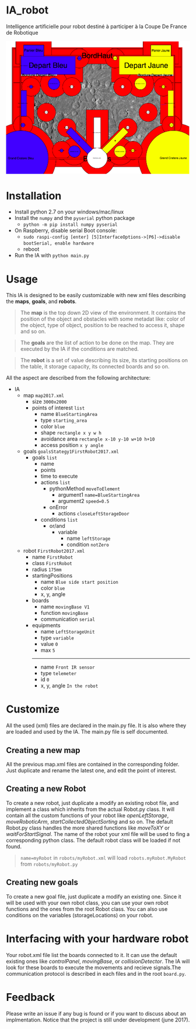 # IA_robot
Intelligence artificielle pour robot destiné à participer à la Coupe De France de Robotique

![alt text](apercu.png)

# Installation
 - Install python 2.7 on your windows/mac/linux
 - Install the `numpy` and the `pyserial` python package
    - `python -m pip install numpy pyserial`
 - On Raspberry, disable serial Boot console:
    - `sudo raspi-config [enter] [5]InterfaceOptions->[P6]->disable bootSerial, enable hardware`
    - reboot
 - Run the IA with `python main.py`

# Usage
This IA is designed to be easily customizable with new xml files describing the **maps**, **goals**, and **robots**.

> The **map** is the top down 2D view of the environment. It contains the position of the object and obstacles with some metadat like: color of the object, type of object, position to be reached to access it, shape and so on.

> The **goals** are the list of action to be done on the map. They are executed by the IA if the conditions are matched.

> The **robot** is a set of value describing its size, its starting positions on the table, it storage capacity, its connected boards and so on.

All the aspect are described from the following architecture:

- IA
    - map `map2017.xml`
        - size `3000x2000`
        - points of interest `list`
            - name `BlueStartingArea`
            - type `starting_area`
            - color `blue`
            - shape `rectangle x y w h`
            - avoidance area `rectangle x-10 y-10 w+10 h+10`
            - access position `x y angle`
    - goals `goalsStategy1FirstRobot2017.xml`
        - goals `list`
            - name
            - points
            - time to execute
            - actions `list`
                - pythonMethod  `moveToElement`
                    - argument1 `name=BlueStartingArea`
                    - argument2 `speed=0.5`
                - onError
                    - actions `closeLeftStorageDoor`
            - conditions `list`
                - or/and
                    - variable
                        - name `leftStorage`
                        - condition `notZero`
    - robot `FirstRobot2017.xml`
        - name `FirstRobot`
        - class `FirstRobot`
        - radius `175mm`
        - startingPositions
            - name `Blue side start position`
            - color `blue`
            - x, y, angle
        - boards
            - name `movingBase V1`
            - function `movingBase`
            - communication `serial`
        - equipments
            - name `LeftStorageUnit`
            - type `variable`
            - value `0`
            - max `5`
            ---
            - name `Front IR sensor`
            - type `telemeter`
            - id `0`
            - x, y, angle `In the robot`

# Customize
All the used (xml) files are declared in the main.py file. It is also where they are loaded and used by the IA. The main.py file is self documented.

## Creating a new map
All the previous map.xml files are contained in the corresponding folder. Just duplicate and rename the latest one, and edit the point of interest.

## Creating a new Robot
To create a new robot, just duplicate a modify an existing robot file, and implement a class which inherits from the actual Robot.py class. It will contain all the custom functions of your robot like *openLeftStorage*, *moveRoboticArm*, *startCollectedObjectSorting* and so on. The default Robot.py class handles the more shared functions like *moveToXY* or *waitForStartSignal*. The name of the robot your xml file will be used to fing a corresponding python class. The default robot class will be loaded if not found.

> `name=myRobot` in `robots/myRobot.xml` will load `robots.myRobot.MyRobot` from `robots/myRobot.py`

## Creating new goals
To create a new goal file, just duplicate a modify an existing one. Since it will be used with your own robot class, you can use your own robot functions and the ones from the root Robot class. You can also use conditions on the variables (storageLocations) on your robot.

# Interfacing with your hardware robot
Your robot.xml file list the boards connected to it. It can use the default existing ones like *controlPanel*, *movingBase*, or *collisionDetector*. The IA will look for these boards to execute the movements and recieve signals.The communication protocol is described in each files and in the root `board.py`.


# Feedback
Please write an issue if any bug is found or if you want to discuss about an implmentation. Notice that the project is still under development (june 2017).